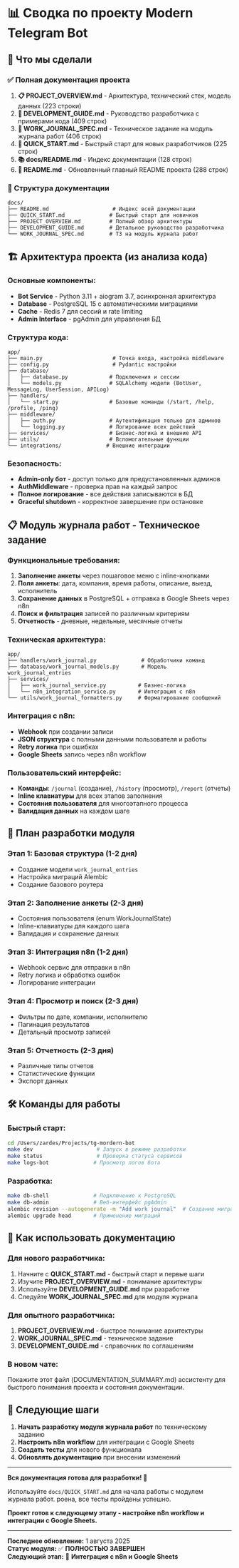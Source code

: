 # 📊 Сводка по проекту Modern Telegram Bot

## 🎯 Что мы сделали

### ✅ Полная документация проекта
1. **📋 PROJECT_OVERVIEW.md** - Архитектура, технический стек, модель данных (223 строки)
2. **🔧 DEVELOPMENT_GUIDE.md** - Руководство разработчика с примерами кода (409 строк)  
3. **📝 WORK_JOURNAL_SPEC.md** - Техническое задание на модуль журнала работ (406 строк)
4. **🚀 QUICK_START.md** - Быстрый старт для новых разработчиков (225 строк)
5. **📚 docs/README.md** - Индекс документации (128 строк)
6. **🤖 README.md** - Обновленный главный README проекта (288 строк)

### 📁 Структура документации
```
docs/
├── README.md                    # Индекс всей документации
├── QUICK_START.md              # Быстрый старт для новичков  
├── PROJECT_OVERVIEW.md         # Полный обзор архитектуры
├── DEVELOPMENT_GUIDE.md        # Детальное руководство разработчика
└── WORK_JOURNAL_SPEC.md        # ТЗ на модуль журнала работ
```

## 🏗️ Архитектура проекта (из анализа кода)

### Основные компоненты:
- **Bot Service** - Python 3.11 + aiogram 3.7, асинхронная архитектура
- **Database** - PostgreSQL 15 с автоматическими миграциями
- **Cache** - Redis 7 для сессий и rate limiting
- **Admin Interface** - pgAdmin для управления БД

### Структура кода:
```
app/
├── main.py                      # Точка входа, настройка middleware
├── config.py                    # Pydantic настройки
├── database/
│   ├── database.py             # Подключения и сессии
│   └── models.py               # SQLAlchemy модели (BotUser, MessageLog, UserSession, APILog)
├── handlers/
│   └── start.py                # Базовые команды (/start, /help, /profile, /ping)
├── middleware/
│   ├── auth.py                 # Аутентификация только для админов
│   └── logging.py              # Логирование всех действий
├── services/                   # Бизнес-логика и внешние API
├── utils/                      # Вспомогательные функции
└── integrations/              # Внешние интеграции
```

### Безопасность:
- **Admin-only бот** - доступ только для предустановленных админов
- **AuthMiddleware** - проверка прав на каждый запрос
- **Полное логирование** - все действия записываются в БД
- **Graceful shutdown** - корректное завершение при остановке

## 📋 Модуль журнала работ - Техническое задание

### Функциональные требования:
1. **Заполнение анкеты** через пошаговое меню с inline-кнопками
2. **Поля анкеты**: дата, компания, время работы, описание, выезд, исполнитель  
3. **Сохранение данных** в PostgreSQL + отправка в Google Sheets через n8n
4. **Поиск и фильтрация** записей по различным критериям
5. **Отчетность** - дневные, недельные, месячные отчеты

### Техническая архитектура:
```
app/
├── handlers/work_journal.py              # Обработчики команд
├── database/work_journal_models.py       # Модель work_journal_entries
├── services/
│   ├── work_journal_service.py          # Бизнес-логика
│   └── n8n_integration_service.py       # Интеграция с n8n
└── utils/work_journal_formatters.py     # Форматирование сообщений
```

### Интеграция с n8n:
- **Webhook** при создании записи
- **JSON структура** с полными данными пользователя и работы
- **Retry логика** при ошибках
- **Google Sheets** запись через n8n workflow

### Пользовательский интерфейс:
- **Команды**: `/journal` (создание), `/history` (просмотр), `/report` (отчеты)
- **Inline клавиатуры** для всех этапов заполнения
- **Состояния пользователя** для многоэтапного процесса
- **Валидация данных** на каждом шаге

## 🚀 План разработки модуля

### Этап 1: Базовая структура (1-2 дня)
- Создание модели `work_journal_entries`
- Настройка миграций Alembic
- Создание базового роутера

### Этап 2: Заполнение анкеты (2-3 дня)  
- Состояния пользователя (enum WorkJournalState)
- Inline-клавиатуры для каждого шага
- Валидация и сохранение данных

### Этап 3: Интеграция n8n (1-2 дня)
- Webhook сервис для отправки в n8n
- Retry логика и обработка ошибок
- Логирование интеграции

### Этап 4: Просмотр и поиск (2-3 дня)
- Фильтры по дате, компании, исполнителю
- Пагинация результатов
- Детальный просмотр записей

### Этап 5: Отчетность (2-3 дня)
- Различные типы отчетов
- Статистические функции  
- Экспорт данных

## 🛠️ Команды для работы

### Быстрый старт:
```bash
cd /Users/zardes/Projects/tg-mordern-bot
make dev                    # Запуск в режиме разработки
make status                 # Проверка статуса сервисов
make logs-bot              # Просмотр логов бота
```

### Разработка:
```bash
make db-shell              # Подключение к PostgreSQL
make db-admin              # Веб-интерфейс pgAdmin
alembic revision --autogenerate -m "Add work journal"  # Создание миграции
alembic upgrade head       # Применение миграций
```

## 📖 Как использовать документацию

### Для нового разработчика:
1. Начните с **QUICK_START.md** - быстрый старт и первые шаги
2. Изучите **PROJECT_OVERVIEW.md** - понимание архитектуры  
3. Используйте **DEVELOPMENT_GUIDE.md** при разработке
4. Следуйте **WORK_JOURNAL_SPEC.md** для модуля журнала

### Для опытного разработчика:
1. **PROJECT_OVERVIEW.md** - быстрое понимание архитектуры
2. **WORK_JOURNAL_SPEC.md** - техническое задание
3. **DEVELOPMENT_GUIDE.md** - справочник по соглашениям

### В новом чате:
Покажите этот файл (DOCUMENTATION_SUMMARY.md) ассистенту для быстрого понимания проекта и состояния документации.

## 🔮 Следующие шаги

1. **Начать разработку модуля журнала работ** по техническому заданию
2. **Настроить n8n workflow** для интеграции с Google Sheets  
3. **Создать тесты** для нового функционала
4. **Обновлять документацию** при внесении изменений

---

**Вся документация готова для разработки! 🚀**

Используйте `docs/QUICK_START.md` для начала работы с модулем журнала работ.
роена, все тесты пройдены успешно.

**Проект готов к следующему этапу - настройке n8n workflow и интеграции с Google Sheets.**

---

**Последнее обновление:** 1 августа 2025  
**Статус модуля:** ✅ **ПОЛНОСТЬЮ ЗАВЕРШЕН**  
**Следующий этап:** 🔄 **Интеграция с n8n и Google Sheets**
